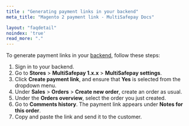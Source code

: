 ```yaml
---
title : "Generating payment links in your backend"
meta_title: "Magento 2 payment link - MultiSafepay Docs"

layout: "faqdetail"
noindex: 'true'
read_more: "."
---
```


To generate payment links in your [backend](/getting-started/glossary/#backend), follow these steps:

1. Sign in to your backend.
2. Go to **Stores** > **MultiSafepay 1.x.x** > **MultiSafepay settings**.
3. Click **Create payment link**, and ensure that **Yes** is selected from the dropdown menu.
4. Under **Sales** > **Orders** > **Create new order**, create an order as usual.
5. Under the **Orders overview**, select the order you just created.
6. Go to **Comments history**. The payment link appears under **Notes for this order**.
7. Copy and paste the link and send it to the customer.
